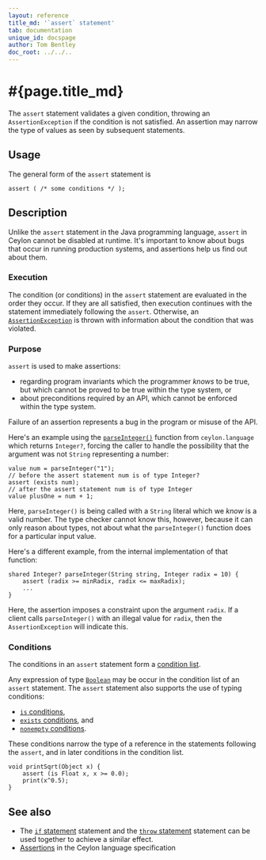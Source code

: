 ```yaml
---
layout: reference
title_md: '`assert` statement'
tab: documentation
unique_id: docspage
author: Tom Bentley
doc_root: ../../..
---
```


# #{page.title_md}

The `assert` statement validates a given condition, throwing an `AssertionException` 
if the condition is not satisfied. An assertion may narrow the type of values as 
seen by subsequent statements.

## Usage 

The general form of the `assert` statement is

<!-- check:none -->
<!-- try: -->
    assert ( /* some conditions */ );

## Description

Unlike the `assert` statement in the Java programming language, `assert` in 
Ceylon cannot be disabled at runtime. It's important to know about bugs that
occur in running production systems, and assertions help us find out about
them.

### Execution

The condition (or conditions) in the `assert` statement are evaluated in the
order they occur. If they are all satisfied, then execution continues with the
statement immediately following the `assert`. Otherwise, an 
[`AssertionException`](#{site.urls.apidoc_current}/AssertionException.type.html) 
is thrown with information about the condition that was violated.

### Purpose

`assert` is used to make assertions:

- regarding program invariants which the programmer *knows* to be true, but 
  which cannot be proved to be true within the type system, or
- about preconditions required by an API, which cannot be enforced within
  the type system.

Failure of an assertion represents a bug in the program or misuse of the API.

Here's an example using the 
[`parseInteger()`](#{site.urls.apidoc_current}/index.html#parseInteger) 
function from `ceylon.language` which returns `Integer?`, forcing the caller 
to handle the possibility that the argument was not `String` representing 
a number:

<!-- try: -->
    value num = parseInteger("1");
    // before the assert statement num is of type Integer?
    assert (exists num);
    // after the assert statement num is of type Integer
    value plusOne = num + 1;
    
Here, `parseInteger()` is being called with a `String` literal which we 
*know* is a valid number. The type checker cannot know this, however, 
because it can only reason about types, not about what the `parseInteger()` 
function does for a particular input value. 

Here's a different example, from the internal implementation of that
function:

<!-- try: -->
    shared Integer? parseInteger(String string, Integer radix = 10) {
        assert (radix >= minRadix, radix <= maxRadix);
        ...
    }

Here, the assertion imposes a constraint upon the argument `radix`. If
a client calls `parseInteger()` with an illegal value for `radix`, then
the `AssertionException` will indicate this.

### Conditions

The conditions in an `assert` statement form a
[condition list](../conditions#condition_lists).

Any expression of type [`Boolean`](#{site.urls.apidoc_current}/Boolean.type.html) 
may be occur in the condition list of an `assert` statement. The `assert` 
statement also supports the use of typing conditions:

* [`is` conditions](../conditions/#is_conditions), 
* [`exists` conditions](../conditions/#exists_conditions), and
* [`nonempty` conditions](../conditions/#nonempty_conditions).

These conditions narrow the type of a reference in the statements following 
the `assert`, and in later conditions in the condition list.

<!-- try: -->
    void printSqrt(Object x) {
        assert (is Float x, x >= 0.0);
        print(x^0.5);
    }

## See also

* The [`if` statement](../if) statement and the [`throw` statement](../throw)
  statement can be used together to achieve a similar effect.
* [Assertions](#{site.urls.spec_current}#assertions) in the Ceylon language 
  specification
